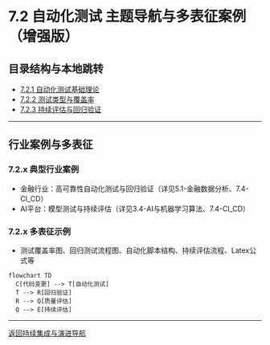 # 7.2 自动化测试 主题导航与多表征案例（增强版）

## 目录结构与本地跳转

- [7.2.1 自动化测试基础理论](./7.2.1-自动化测试基础理论.md)
- [7.2.2 测试类型与覆盖率](./7.2.2-测试类型与覆盖率.md)
- [7.2.3 持续评估与回归验证](./7.2.3-持续评估与回归验证.md)

---

## 行业案例与多表征

### 7.2.x 典型行业案例

- 金融行业：高可靠性自动化测试与回归验证（详见5.1-金融数据分析、7.4-CI_CD）
- AI平台：模型测试与持续评估（详见3.4-AI与机器学习算法、7.4-CI_CD）

### 7.2.x 多表征示例

- 测试覆盖率图、回归测试流程图、自动化脚本结构、持续评估流程、Latex公式等

```mermaid
flowchart TD
  C[代码变更] --> T[自动化测试]
  T --> R[回归验证]
  R --> Q[质量评估]
  Q --> E[持续评估]
```

---

[返回持续集成与演进导航](../README.md)
